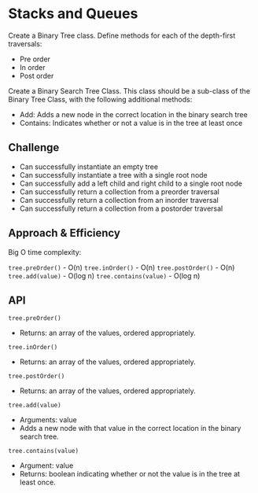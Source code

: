 # Stacks and Queues

Create a Binary Tree class. Define methods for each of the depth-first traversals:

- Pre order
- In order
- Post order

Create a Binary Search Tree Class. This class should be a sub-class of the Binary Tree Class, with the following additional methods:

- Add: Adds a new node in the correct location in the binary search tree
- Contains: Indicates whether or not a value is in the tree at least once

## Challenge

- Can successfully instantiate an empty tree
- Can successfully instantiate a tree with a single root node
- Can successfully add a left child and right child to a single root node
- Can successfully return a collection from a preorder traversal
- Can successfully return a collection from an inorder traversal
- Can successfully return a collection from a postorder traversal

## Approach & Efficiency

Big O time complexity:

`tree.preOrder()` - O(n)
`tree.inOrder()` - O(n)
`tree.postOrder()` - O(n)
`tree.add(value)` - O(log n)
`tree.contains(value)` - O(log n)

## API

`tree.preOrder()`

- Returns: an array of the values, ordered appropriately.

`tree.inOrder()`

- Returns: an array of the values, ordered appropriately.

`tree.postOrder()`

- Returns: an array of the values, ordered appropriately.

`tree.add(value)`

- Arguments: value
- Adds a new node with that value in the correct location in the binary search tree.

`tree.contains(value)`

- Argument: value
- Returns: boolean indicating whether or not the value is in the tree at least once.
